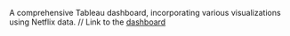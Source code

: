 A comprehensive Tableau dashboard, incorporating various visualizations using Netflix data.
//
Link to the [dashboard](https://public.tableau.com/app/profile/prateek.painuly/viz/Netflixdashboard_17049091128730/Netflix)

